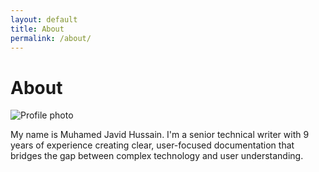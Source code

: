 ```yaml
---
layout: default
title: About
permalink: /about/
---
```


# About

<div class="about-section">
  <img src="{{ '/assets/profile.jpg' | relative_url }}" alt="Profile photo">
  <div>
    <p>
      My name is Muhamed Javid Hussain. I'm a senior technical writer with 9 years of experience creating clear, user-focused documentation that bridges the gap between complex technology and user understanding.
    </p>
    <p>
    </p>
  </div>
</div>
